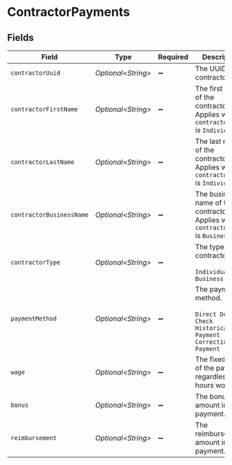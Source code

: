# ContractorPayments


## Fields

| Field                                                                                   | Type                                                                                    | Required                                                                                | Description                                                                             |
| --------------------------------------------------------------------------------------- | --------------------------------------------------------------------------------------- | --------------------------------------------------------------------------------------- | --------------------------------------------------------------------------------------- |
| `contractorUuid`                                                                        | *Optional\<String>*                                                                     | :heavy_minus_sign:                                                                      | The UUID of the contractor.                                                             |
| `contractorFirstName`                                                                   | *Optional\<String>*                                                                     | :heavy_minus_sign:                                                                      | The first name of the contractor. Applies when `contractor_type` is `Individual`.       |
| `contractorLastName`                                                                    | *Optional\<String>*                                                                     | :heavy_minus_sign:                                                                      | The last name of the contractor.  Applies when `contractor_type` is `Individual`.       |
| `contractorBusinessName`                                                                | *Optional\<String>*                                                                     | :heavy_minus_sign:                                                                      | The business name of the contractor. Applies when `contractor_type` is `Business`.      |
| `contractorType`                                                                        | *Optional\<String>*                                                                     | :heavy_minus_sign:                                                                      | The type of contractor.<br/><br/>`Individual` `Business`                                |
| `paymentMethod`                                                                         | *Optional\<String>*                                                                     | :heavy_minus_sign:                                                                      | The payment method.<br/><br/>`Direct Deposit` `Check` `Historical Payment` `Correction Payment` |
| `wage`                                                                                  | *Optional\<String>*                                                                     | :heavy_minus_sign:                                                                      | The fixed wage of the payment, regardless of hours worked.                              |
| `bonus`                                                                                 | *Optional\<String>*                                                                     | :heavy_minus_sign:                                                                      | The bonus amount in the payment.                                                        |
| `reimbursement`                                                                         | *Optional\<String>*                                                                     | :heavy_minus_sign:                                                                      | The reimbursement amount in the payment.                                                |